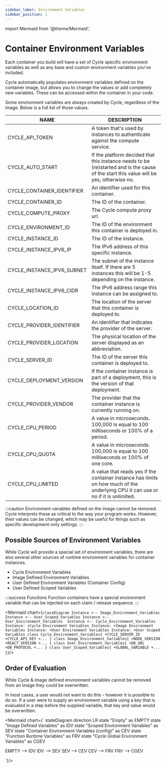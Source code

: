 ```yaml
---
sidebar_label: Environment Variables
sidebar_position: 1
---
```


import Mermaid from '@theme/Mermaid';



# Container Environment Variables
Each container you build will have a set of Cycle specific environment variables as well as any base and custom environment variables you've included.

Cycle automatically populates environment variables defined on the container image, but allows you to change the values or add completely new variables. These can be accessed within the container in your code.

Some environment variables are always created by Cycle, regardless of the image. Below is a full list of those values.

NAME | DESCRIPTION
-----|------------
CYCLE_API_TOKEN | A token that's used by instances to authenticate against the compute service.
CYCLE_AUTO_START | If the platform decided that this instance needs to be (re)started and is the cause of the start this value will be yes, otherwise no.
CYCLE_CONTAINER_IDENTIFIER | An identifier used for this container.
CYCLE_CONTAINER_ID | The ID of the container.
CYCLE_COMPUTE_PROXY | The Cycle compute proxy url.
CYCLE_ENVIRONMENT_ID | The ID of the environment this container is deployed in.
CYCLE_INSTANCE_ID | The ID of the instance.
CYCLE_INSTANCE_IPV6_IP | The IPv6 address of this specific instance.
CYCLE_INSTANCE_IPV6_SUBNET | The subnet of the instance itself. If there are 5 instances this will be 1-5 depending on the instance.
CYCLE_INSTANCE_IPV6_CIDR | The IPv6 address range this instance can be assigned to.
CYCLE_LOCATION_ID | The location of the server that this container is deployed to.
CYCLE_PROVIDER_IDENTIFIER | An identifier that indicates the provider of the server.
CYCLE_PROVIDER_LOCATION | The physical location of the server displayed as an abbreviation.
CYCLE_SERVER_ID | The ID of the server this container is deployed to.
CYCLE_DEPLOYMENT_VERSION | If the container instance is part of a deployment, this is the version of that deployment.
CYCLE_PROVIDER_VENDOR | The provider that the container instance is currently running on. 
CYCLE_CPU_PERIOD | A value in microseconds. 100,000 is equal to 100 milliseconds or 100% of a period. 
CYCLE_CPU_QUOTA | A value in microseconds. 100,000 is equal to 100 milliseconds or 100% of one core.
CYCLE_CPU_LIMITED | A value that reads yes if the container instance has limits on how much of the underlying CPU it can use or no if it is unlimited. 

:::caution 
Environment variables defined on the image cannot be removed. Cycle interprets these as critical to the way your program works. However, their values can be changed, which may be useful for things such as specific development-only settings. 
:::



## Possible Sources of Environment Variables
While Cycle will provide a special set of environment variables, there are also several other sources of runtime environment variables for container instances.

* Cycle Environment Variables
* Image Defined Environment Variables
* User Defined Environment Variables (Container Config)
* User Defined Scoped Variables

:::success Functions
Function containers have a special environment variable that can be injected on each claim / release sequence. 
:::

<Mermaid chart={`
classDiagram
    Instance <-- Image_Environment_Variables
    Instance <-- User_Scoped_Variables
    Instance <-- User_Environment_Variables 
    Instance <-- Cycle_Environment_Variables
    Instance: +Cycle Environment Variables
    Instance: +Image Environment Variables
    Instance: +User Environment Variables
    Instance: +User Scoped Variables
    class Cycle_Environment_Variables{
      +CYCLE_SERVER_ID
      +CYCLE_API_KEY
      +...
    }
    class Image_Environment_Variables{
      +NODE_VERSION
      +REACT_VERSION
      +...
    }
    class User_Environment_Variables{
      +DB_URL
      +DB_PROTOCOL
      +...
    }
    class User_Scoped_Variables{
      +GLOBAL_VARIABLE
      +...
    }
`}/>



## Order of Evaluation
While Cycle & image defined environment variables cannot be removed from an image they could be overwritten.

In most cases, a user would not want to do this - however it is possible to do so. If a user were to supply an environment variable using a key that is evaluated in a step before the supplied variable, that key and value would be overwritten.  

<Mermaid chart={`
stateDiagram
  direction LR
  state "Empty" as EMPTY
  state "Image Defined Variables" as IDV
  state "Scoped Environment Variables" as SEV
  state "Container Environment Variables (config)" as CEV
  state "Function Runtime Variables" as FRV
  state "Cycle Global Environment Variables" as CGEV
  
  EMPTY --> IDV
  IDV --> SEV
  SEV --> CEV
  CEV --> FRV
  FRV --> CGEV


`}/>

